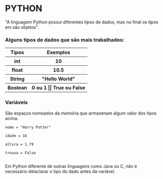 # PYTHON

"A linguagem Python possui diferentes tipos de dados, mas no final os tipos em são objetos".

### Alguns tipos de dados que são mais trabalhados:
<table>
    <tr>
        <th>Tipos</th>
        <th>Exemplos</th>
    </tr>
    <tr>
        <th>int</th>
        <th>10</th>
    </tr>
    <tr>
        <th>float</th>
        <th>10.5</th>
    </tr>
    <tr>
        <th>String</th>
        <th>"Hello World"</th>
    </tr>
    <tr>
        <th>Boolean</th>
        <th>0 ou 1 || True ou False</th>
    </tr>
</table>


### Variáveis

São espaços nomeados da memória que armazenam algum valor dos tipos acima. 
```
nome = "Harry Potter"

idade = 16

altura = 1.79

trouxa = False
    
```
Em Python diferente de outras linguagens como Java ou C, não é necessário delaclarar o tipo do dado antes da variável. 

